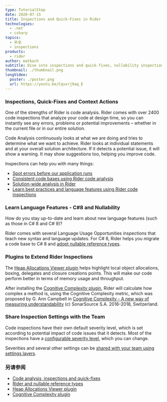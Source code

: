 ```yaml
---
type: TutorialStep
date: 2020-07-15
title: Inspections and Quick-Fixes in Rider
technologies:
  - .net
  - csharp
topics:
  - 补全
  - inspections
products:
  - rider
author: matkoch
subtitle: Dive into inspections and quick-fixes, nullability inspections, the Heap Allocations Viewer plugin, and more!
thumbnail: ./thumbnail.png
longVideo:
  poster: ./poster.png
  url: https://youtu.be/Cqvxrj9aq_E
---
```


### Inspections, Quick-Fixes and Context Actions

One of the strengths of Rider is code analysis. Rider comes with over 2400 code inspections that analyze your code at design time, so you can instantly see any errors, problems or potential improvements – whether in the current file or in our entire solution.

Code Analysis continuously looks at what we are doing and tries to determine what we want to achieve. Rider looks at individual statements and at your overall solution architecture. If it detects a potential issue, it will show a warning. It may show suggestions too, helping you improve code.

Inspections can help you with many things:

* [Spot errors before our application runs](https://blog.jetbrains.com/dotnet/2018/05/22/using-rider-spot-errors-application-runs/)
* [Consistent code bases using Rider code analysis](https://blog.jetbrains.com/dotnet/2018/05/24/consistent-code-bases-using-rider-code-analysis/)
* [Solution-wide analysis in Rider](https://blog.jetbrains.com/dotnet/2018/05/21/solution-wide-analysis-rider/)
* [Learn best practices and language features using Rider code inspections](https://blog.jetbrains.com/dotnet/2018/05/23/learning-best-practices-language-features-using-rider-code-inspections/)

### Learn Language Features - C#8 and Nullability

How do you stay up-to-date and learn about new language features (such as those in C# 8 and C# 9)?

Rider comes with several Language Usage Opportunities inspections that teach new syntax and language updates. For C# 8, Rider helps you migrate a code base to C# 8 and [adopt nullable reference types](https://blog.jetbrains.com/dotnet/2020/04/20/nullable-reference-types-migration/).

### Plugins to Extend Rider Inspections

The [Heap Allocations Viewer plugin](https://plugins.jetbrains.com/plugin/9223-heap-allocations-viewer) helps highlight local object allocations, boxing, delegates and closure creations points. This will make our code perform better in terms of memory usage and throughput.

After installing the [Cognitive Complexity plugin](https://plugins.jetbrains.com/plugin/12024-cognitivecomplexity), Rider will calculate how complex a method is, using the Cognitive Complexity metric, which was proposed by G. Ann Campbell in [Cognitive Complexity - A new way of measuring understandability](https://www.sonarsource.com/docs/CognitiveComplexity.pdf) (c) SonarSource S.A. 2016-2018, Switzerland.

### Share Inspection Settings with the Team

Code inspections have their own default severity level, which is set according to potential impact of code issues that it detects. Most of the inspections have a [configurable severity level](https://www.jetbrains.com/help/rider/Code_Analysis__Configuring_Warnings.html#change_severity), which you can change.

Severities and several other settings can be [shared with your team using settings layers](https://www.jetbrains.com/help/rider/Sharing_Configuration_Options.html).

### 另请参阅

- [Code analysis, inspections and quick-fixes](https://blog.jetbrains.com/dotnet/2018/05/17/introduction-code-analysis-rider/)
- [Rider and nullable reference types](https://blog.jetbrains.com/dotnet/2020/04/20/nullable-reference-types-migration/)
- [Heap Allocations Viewer plugin](https://plugins.jetbrains.com/plugin/9223-heap-allocations-viewer)
- [Cognitive Complexity plugin](https://plugins.jetbrains.com/plugin/12024-cognitivecomplexity)